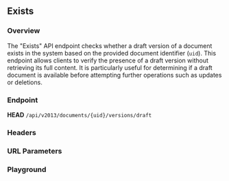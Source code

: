 ## Exists

### Overview

The "Exists" API endpoint checks whether a draft version of a document exists in the system based on the provided document identifier (`uid`). This endpoint allows clients to verify the presence of a draft version without retrieving its full content. It is particularly useful for determining if a draft document is available before attempting further operations such as updates or deletions.

### Endpoint

**HEAD** `/api/v2013/documents/{uid}/versions/draft`

### Headers
<!--@include: @/../components/common/header/authorization-realm.md-->

### URL Parameters
<!--@include: @/../components/common/url/uid.md-->

### Playground

<SwaggerUI :swaggerSpecs="swaggerExistsSpecs" />